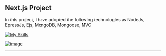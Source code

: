 ## Next.js Project

In this project, I have adopted the following technologies
as NodeJs, EpressJs, Ejs, MongoDB, Mongoose, MVC

[![My Skills](https://skillicons.dev/icons?i=nodejs)](https://skillicons.dev)

[![image](https://github.com/user-attachments/assets/0a7e25a0-4c7c-45e5-bf65-12f6e33dd03b)](https://davidp-nodejs.vercel.app/)


> 
-------




